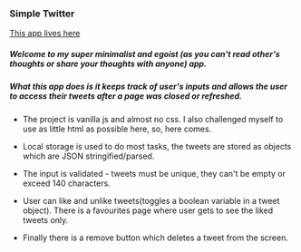 ### Simple Twitter

[This app lives here](https://volodymyrsi.github.io/simpleTwitter/)

##### Welcome to my super minimalist and egoist *(as you can't read other's thoughts or share your thoughts with anyone)* app.

##### What this app does is it keeps track of user's inputs and allows the user to access their tweets after a page was closed or refreshed.


- The project is vanilla js and almost no css. I also challenged myself to use as little html as possible here, so, here comes. 

- Local storage is used to do most tasks, the tweets are stored as objects which are JSON stringified/parsed.

- The input is validated - tweets must be unique, they can't be empty or exceed 140 characters.

- User can like and unlike tweets(toggles a boolean variable in a tweet object). There is a favourites page where user gets to see the liked tweets only.

- Finally there is a remove button which deletes a tweet from the screen.
